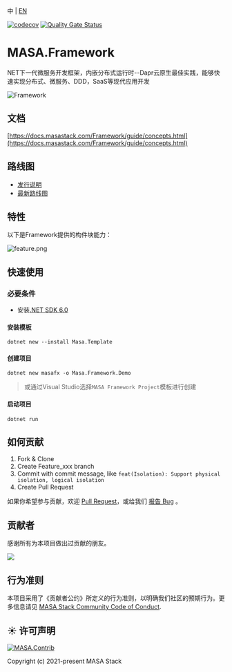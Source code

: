 ﻿﻿中 | [EN](README.md)

[![codecov](https://codecov.io/gh/masastack/MASA.Framework/branch/main/graph/badge.svg?token=87TPNHUHW2)](https://codecov.io/gh/masastack/MASA.Framework)
[![Quality Gate Status](https://sonarcloud.io/api/project_badges/measure?project=masastack_MASA.Framework&metric=alert_status)](https://sonarcloud.io/summary/new_code?id=masastack_MASA.Framework)

# MASA.Framework

NET下一代微服务开发框架，内嵌分布式运行时--Dapr云原生最佳实践，能够快速实现分布式、微服务、DDD，SaaS等现代应用开发

![Framework](https://s2.loli.net/2022/08/08/ZVT7De239abvYnw.png)



## 文档

[https://docs.masastack.com/Framework/guide/concepts.html](https://docs.masastack.com/Framework/guide/concepts.html)



## 路线图

* [发行说明](https://github.com/masastack/MASA.Contrib/releases)
* [最新路线图](https://github.com/masastack/MASA.Framework/issues/101)



## 特性

以下是Framework提供的构件块能力：

![feature.png](https://s2.loli.net/2022/08/08/ELBPiYvSj6KwNg8.png)



## 快速使用

### 必要条件

* 安装[.NET SDK 6.0](https://dotnet.microsoft.com/zh-cn/download/dotnet/6.0)

#### 安装模板

``` shell
dotnet new --install Masa.Template
```

#### 创建项目

``` shell
dotnet new masafx -o Masa.Framework.Demo
```

> 或通过Visual Studio选择`MASA Framework Project`模板进行创建

#### 启动项目

``` shell
dotnet run
```



## 如何贡献

1. Fork & Clone
2. Create Feature_xxx branch
3. Commit with commit message, like `feat(Isolation): Support physical isolation, logical isolation`
4. Create Pull Request

如果你希望参与贡献，欢迎 [Pull Request](https://github.com/masastack/MASA.BuildingBlocks/pulls)，或给我们 [报告 Bug](https://github.com/masastack/MASA.BuildingBlocks/issues/new) 。



## 贡献者

感谢所有为本项目做出过贡献的朋友。

<a href="https://github.com/masastack/MASA.Contrib/graphs/contributors">
    <img src="https://contrib.rocks/image?repo=masastack/MASA.Contrib" />
</a>



## 行为准则

本项目采用了《贡献者公约》所定义的行为准则，以明确我们社区的预期行为。更多信息请见 [MASA Stack Community Code of Conduct](https://github.com/masastack/community/blob/main/CODE-OF-CONDUCT.md).



## ☀️ 许可声明

[![MASA.Contrib](https://img.shields.io/badge/License-MIT-blue?style=flat-square)](/LICENSE.txt)

Copyright (c) 2021-present MASA Stack